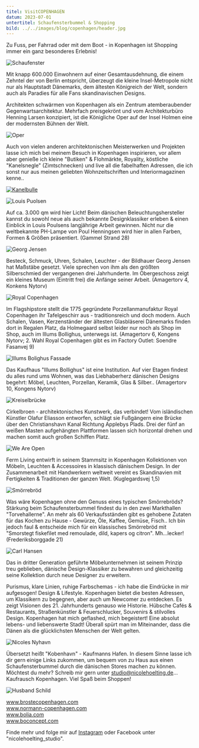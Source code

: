 ```yaml
---
titel: VisitCOPENHAGEN
datum: 2023-07-01
untertitel: Schaufensterbummel & Shopping
bild: ../../images/blog/copenhagen/header.jpg
---
```


Zu Fuss, per Fahrrad oder mit dem Boot - in Kopenhagen ist
Shopping immer ein ganz besonderes Erlebnis!

![Schaufenster](../../images/blog/copenhagen/schaufenster_q.jpg)

Mit knapp 600.000 Einwohnern auf einer Gesamtausdehnung, die
einem Zehntel der von Berlin entspricht, überzeugt die
kleine Insel-Metropole nicht nur als Hauptstadt Dänemarks,
dem ältesten Königreich der Welt, sondern auch als Paradies
für alle Fans skandinavischen Designs.

Architekten schwärmen von Kopenhagen als ein Zentrum
atemberaubender Gegenwartsarchitektur. Mehrfach preisgekrönt
und vom Architekturbüro Henning Larsen konzipiert, ist die
Königliche Oper auf der Insel Holmen eine der modernsten
Bühnen der Welt.

![Oper](../../images/blog/copenhagen/oper_2-5_h.jpg)

Auch von vielen anderen architektonischen Meisterwerken und
Projekten lasse ich mich bei meinem Besuch in Kopenhagen
inspirieren, vor allem aber genieße ich kleine "Butiken" &
Flohmärkte, Royality, köstliche "Kanelsnegle"
(Zimtschnecken) und live all die fabelhaften Adressen, die ich sonst nur aus
meinen geliebten Wohnzeitschriften und Interiormagazinen
kenne..

[![Kanelbulle](../../images/blog/copenhagen/kanelbulle.jpg)](https://loeffelweise-glueck.de)

![Louis Puolsen](../../images/blog/copenhagen/louis-poulsen_2-5_v.jpg)

Auf ca. 3.000 qm wird hier Licht! Beim dänischen
Beleuchtungshersteller kannst du sowohl neue als auch
bekannte Designklassiker erleben & einen Einblick in Louis
Poulsens langjährige Arbeit gewinnen. Nicht nur die
weltbekannte PH-Lampe von Poul Henningsen wird hier in allen
Farben, Formen & Größen präsentiert. (Gammel Strand 28)

![Georg Jensen](../../images/blog/copenhagen/georg-jensen_q.jpg)

Besteck, Schmuck, Uhren, Schalen, Leuchter - der Bildhauer
Georg Jensen hat Maßstäbe gesetzt. Viele sprechen von ihm
als den größten Silberschmied der vergangenen drei
Jahrhunderte. Im Obergeschoss zeigt ein kleines Museum
(Eintritt frei) die Anfänge seiner Arbeit. (Amagertorv 4,
Konkens Nytorv)

![Royal Copenhagen](../../images/blog/copenhagen/royal-copenhagen_q.jpg)

Im Flagshipstore stellt die 1775 gegründete
Porzellanmanufaktur Royal Copenhagen ihr Tafelgeschirr aus -
traditionsreich und doch modern. Auch Schalen, Vasen,
Kerzenständer der ältesten Glasbläserei Dänemarks finden
dort in Regalen Platz, da Holmegaard selbst leider nur noch
als Shop im Shop, auch im Illums Bollighus, unterwegs ist.
(Amagertorv 6, Kongens Nytorv; 2. Wahl Royal Copenhagen gibt
es im Factory Outlet: Soendre Fasanvej 9)

![Illums Bolighus Fassade](../../images/blog/copenhagen/illums-bolighus-fassade_2-5_v.jpg)

Das Kaufhaus "Illums Bollighus" ist eine Institution. Auf
vier Etagen findest du alles rund ums Wohnen, was das
Liebhaberherz dänischen Designs begehrt: Möbel, Leuchten,
Porzellan, Keramik, Glas & Silber.. (Amagertorv 10, Kongens
Nytorv)

![Kreiselbrücke](../../images/blog/copenhagen/kreiselbruecke_q.jpg)

Cirkelbroen - architektonisches Kunstwerk, das verbindet!
Vom isländischen Künstler Olafur Eliasson entworfen, schlägt
sie Fußgängern eine Brücke über den Christianshavn Kanal
Richtung Applebys Plads. Drei der fünf an weißen Masten
aufgehängten Plattformen lassen sich horizontal drehen und
machen somit auch großen Schiffen Platz.

![We Are Open](../../images/blog/copenhagen/we-are-open_2-5v.jpg)

Ferm Living entwirft in seinem Stammsitz in Kopenhagen
Kollektionen von Möbeln, Leuchten & Accessoires in klassisch
dänischem Design. In der Zusammenarbeit mit Handwerkern
weltweit vereint es Skandinavien mit Fertigkeiten &
Traditionen der ganzen Welt. (Kuglegardsvej 1,5)

![Smörrebröd](../../images/blog/copenhagen/smoerrebroed_q.jpg)

Was wäre Kopenhagen ohne den Genuss eines typischen
Smörrebröds? Stärkung beim Schaufensterbummel findest du in
den zwei Markthallen "Torvehallerne". An mehr als 60
Verkaufsständen gibt es gehobene Zutaten für das Kochen zu
Hause - Gewürze, Öle, Kaffee, Gemüse, Fisch.. Ich bin jedoch
faul & entscheide mich für ein klassisches Smörrebröd mit
"Smorstegt fiskefilet med remoulade, dild, kapers og
citron". Mh...lecker! (Frederiksborggade 21)

![Carl Hansen](../../images/blog/copenhagen/carl-hansen_q.jpg)

Das in dritter Generation geführte Möbelunternehmen ist
seinem Prinzip treu geblieben, dänische Design-Klassiker zu
bewahren und gleichzeitig seine Kollektion durch neue
Designer zu erweitern.

Purismus, klare Linien, ruhige Farbschemas - ich habe die
Eindrücke in mir aufgesogen! Design & Lifestyle. Kopenhagen
bietet die besten Adressen, um Klassikern zu begegnen, aber
auch um Newcomer zu entdecken. Es zeigt Visionen des 21.
Jahrhunderts genauso wie Historie. Hübsche Cafés &
Restaurants, Straßenkünstler & Feuerschlucker, Souvenirs &
stilvolles Design. Kopenhagen hat mich geflashed, mich
begeistert! Eine absolut lebens- und liebenswerte Stadt!
Überall spürt man im Miteinander, dass die Dänen als die
glücklichsten Menschen der Welt gelten.

![Nicoles Nyhavn](../../images/blog/copenhagen/nicoles-nyhavn_2-5_h.jpg)

Übersetzt heißt "Kobenhavn" - Kaufmanns Hafen. In diesem
Sinne lasse ich dir gern einige Links zukommen, um bequem
von zu Haus aus einen Schaufensterbummel durch die dänischen
Stores machen zu können. Möchtest du mehr? Schreib mir gern
unter studio@nicolehoelting.de... Kaufrausch Kopenhagen.
Viel Spaß beim Shoppen!

![Husband Schild](../../images/blog/copenhagen/husband-schild_q.jpg)

<a href="https://www.brostecopenhagen.com/de/" target="_blank" rel="noopener noreferrer">www.brostecopenhagen.com</a><br>
<a href="https://www.normann-copenhagen.com/de-DE" target="_blank" rel="noopener noreferrer" >www.normann-copenhagen.com</a> <br>
<a href="https://www.bolia.com/de-de/" target="_blank" rel="noopener noreferrer">www.bolia.com</a><br>
<a href="https://www.boconcept.com/de-de/" target="_blank" rel="noopener noreferrer" >www.boconcept.com</a>

Finde mehr und folge mir auf
<a href="https://www.instagram.com/nicolehoelting_studio/">Instagram</a> oder Facebook unter "nicolehoelting_studio".
